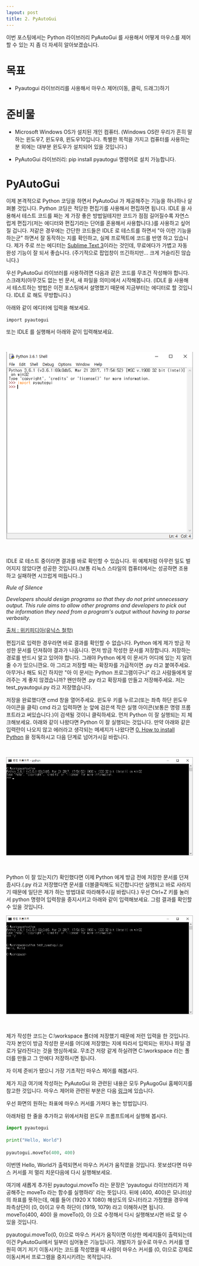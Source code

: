 ```yaml
---
layout: post
title: 2. PyAutoGui
---
```


이번 포스팅에서는 Python 라이브러리 PyAutoGui 를 사용해서 어떻게 마우스를 제어할 수 있는 지 좀 더 자세히 알아보겠습니다.

목표
=

* Pyautogui 라이브러리를 사용해서 마우스 제어(이동, 클릭, 드래그)하기 

준비물
=

* Microsoft Windows OS가 설치된 개인 컴퓨터. (Windows OS란 우리가 흔히 말하는 윈도우7, 윈도우8, 윈도우10입니다. 특별한 목적을 가지고 컴퓨터를 사용하는 분 외에는 대부분 윈도우가 설치되어 있을 것입니다.)

* PyAutoGui 라이브러리: pip install pyautogui 명령어로 설치 가능합니다.


PyAutoGui
=

이제 본격적으로 Python 코딩을 하면서 PyAutoGui 가 제공해주는 기능을 하나하나 살펴볼 것입니다. Python 코딩은 적당한 편집기를 사용해서 편집하면 됩니다. IDLE 을 사용해서 테스트 코드를 짜는 게 가장 좋은 방법일테지만 코드가 점점 길어질수록 자연스럽게 편집기(저는 에디터와 편집기라는 단어를 혼용해서 사용합니다.)를 사용하고 싶어질 겁니다. 저같은 경우에는 간단한 코드들은 IDLE 로 테스트를 하면서 "아 이런 기능을 하는군" 하면서 잘 동작하는 지를 확인하고, 실제 프로젝트에 코드를 반영 하고 있습니다. 제가 주로 쓰는 에디터는 [Sublime Text 3](https://www.sublimetext.com/3)이라는 것인데, 무료에다가 가볍고 자동 완성 기능이 잘 되서 좋습니다. (주기적으로 팝업창이 뜨긴하지만... 크게 거슬리진 않습니다.)

우선 PyAutoGui 라이브러를 사용하려면 다음과 같은 코드를 무조건 작성해야 합니다. 스크래치(아무것도 없는 빈 문서, 새 파일을 의미)에서 시작해봅니다.
(IDLE 을 사용해서 테스트하는 방법은 이전 포스팅에서 설명했기 때문에 지금부터는 에디터로 할 것입니다. IDLE 로 해도 무방합니다.)

아래와 같이 에디터에 입력을 해보세요.

`
import pyautogui
`

또는 IDLE 를 실행해서 아래와 같이 입력해보세요.

<br />

![Alt text](/images/python_2_0.PNG)

<br />

IDLE 로 테스트 중이라면 결과를 바로 확인할 수 있습니다. 위 예제처럼 아무런 일도 벌어지지 않았다면 성공한 것입니다.(보통 리눅스 스타일의 컴퓨터에서는 성공하면 조용하고 실패하면 시끄럽게 떠듭니다..)

*Rule of Silence*

*Developers should design programs so that they do not print unnecessary output. This rule aims to allow other programs and developers to pick out the information they need from a program's output without having to parse verbosity.*

[출처 : 위키피디아(유닉스 철학)](https://en.wikipedia.org/wiki/Unix_philosophy)

편집기로 입력한 경우라면 바로 결과를 확인할 수 없습니다. Python 에게 제가 방금 작성한 문서를 던져줘야 결과가 나옵니다. 먼저 방금 작성한 문서를 저장합니다. 저장하는 경로를 반드시 알고 있어야 합니다. 그래야 Python 에게 이 문서가 어디에 있는 지 알려줄 수가 있으니깐요. 아 그리고 저장할 때는 확장자를 가급적이면 .py 라고 붙여주세요. 아무거나 해도 되긴 하지만 "아 이 문서는 Python 프로그램이구나" 라고 사람들에게 알려주는 게 좋지 않겠습니까? 왠만하면 .py 라고 확장자를 만들고 저장해주세요. 저는 test_pyautogui.py 라고 저장했습니다.

저장을 완료했다면 cmd 창을 열어주세요. 윈도우 키를 누르고(또는 좌측 하단 윈도우 아이콘을 클릭) cmd 라고 입력하면 눈 앞에 검은색 작은 실행 아이콘(보통은 명령 프롬프트라고 써있습니다.)이 검색될 것이니 클릭하세요. 먼저 Python 이 잘 실행되는 지 체크해보세요. 아래와 같이 나왔다면 Python 이 잘 실행되는 것입니다. 만약 아래와 같은 입력란이 나오지 않고 에러라고 생각되는 메세지가 나왔다면 [0. How to install Python](https://dogfooter-master.github.io/How-to-install-Python/) 을 정독하시고 다음 단계로 넘어가시길 바랍니다.

<br />

![Alt text](/images/python_2_2.png)

<br />

Python 이 잘 있는지(?) 확인했다면 이제 Python 에게 방금 전에 저장한 문서를 던져 줍시다.(.py 라고 저장했다면 문서를 더블클릭해도 되긴합니다만 실행되고 바로 사라지기 때문에 일단은 제가 하는 방법대로 따라해주시길 바랍니다.) 우선 Ctrl+Z 키를 눌러서 python 명령어 입력창을 중지시키고 아래와 같이 입력해보세요. 그럼 결과를 확인할 수 있을 것입니다.
<br />

![Alt text](/images/python_2_3.png)

<br />

제가 작성한 코드는 C:\workspace 폴더에 저장했기 때문에 저런 입력을 한 것입니다. 각자 본인이 방금 작성한 문서를 어디에 저장했는 지에 따라서 입력되는 위치나 파일 경로가 달라진다는 것을 명심하세요. 무조건 저랑 같게 하실려면 C:\workspace 라는 폴더를 만들고 그 안에다 저장하시면 됩니다.

자 이제 준비가 됐으니 가장 기초적인 마우스 제어를 해봅시다.

제가 지금 여기에 작성하는 PyAutoGui 와 관련된 내용은 모두 PyAugoGui 홈페이지를 참고한 것입니다.
마우스 제어와 관련된 부분은 다음 [링크](https://pyautogui.readthedocs.io/en/latest/cheatsheet.html#mouse-functions)에 있습니다.

우선 화면의 원하는 좌표에 마우스 커서를 가져다 놓는 방법입니다.

아래처럼 한 줄을 추가하고 위에서처럼 윈도우 프롬프트에서 실행해 봅시다.

```python
import pyautogui

print("Hello, World")

pyautogui.moveTo(400, 400) 
```

이번엔 Hello, World가 출력되면서 마우스 커서가 움직였을 것입니다. 못보셨다면 마우스 커서를 저 멀리 치운다음에 다시 실행해보세요.

여기에 새롭게 추가된 pyautogui.moveTo 라는 문장은 'pyautogui 라이브러리가 제공해주는 moveTo 라는 함수를 실행하라' 라는 뜻입니다. 뒤에 (400, 400)은 모니터상의 좌표를 뜻하는데, 예를 들어 (1920 X 1080) 해상도의 모니터라고 가정했을 경우에 좌측상단이 (0, 0)이고 우측 하단이 (1919, 1079) 라고 이해하시면 됩니다. moveTo(400, 400) 을 moveTo(0, 0) 으로 수정해서 다시 실행해보시면 바로 알 수 있을 것입니다.

pyautogui.moveTo(0, 0)으로 마우스 커서가 움직이면 이상한 메세지들이 출력되는데 이건 PyAutoGui에서 일부러 심어놓은 기능입니다. 개발자가 실수로 마우스 커서를 영원히 여기 저기 이동시키는 코드를 작성했을 때 사람이 마우스 커서를 (0, 0)으로 강제로 이동시켜서 프로그램을 중지시키려는 목적입니다.










